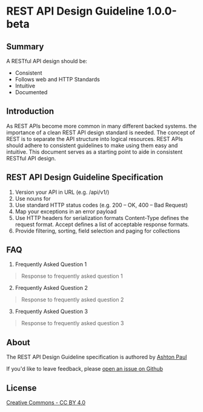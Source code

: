 # REST API Design Guideline 1.0.0-beta

## Summary
A RESTful API design should be:
- Consistent
- Follows web and HTTP Standards
- Intuitive
- Documented

## Introduction
As REST APIs become more common in many different backed systems.  the importance of a clean REST API design standard is needed. The concept of REST is to separate the API structure into logical resources. REST APIs should adhere to consistent guidelines to make using them easy and intuitive. This document serves as a starting point to aide in consistent RESTful API design.

## REST API Design Guideline Specification
1. Version your API in URL (e.g. /api/v1/)
2. Use nouns for 
3. Use standard HTTP status codes (e.g. 200 – OK, 400 – Bad Request)
4. Map your exceptions in an error payload
5. Use HTTP headers for serialization formats
Content-Type defines the request format.
Accept defines a list of acceptable response formats.
6. Provide filtering, sorting, field selection and paging for collections

## FAQ
1. Frequently Asked Question 1
> Response to frequently asked question 1
2. Frequently Asked Question 2
> Response to frequently asked question 2
3. Frequently Asked Question 3
> Response to frequently asked question 3

## About
The REST API Design Guideline specification is authored by [Ashton Paul](https://ashtonpaul.com)

If you'd like to leave feedback, please [open an issue on Github](https://github.com/jusdev)

## License
[Creative Commons - CC BY 4.0](https://creativecommons.org/licenses/by/4.0/)

